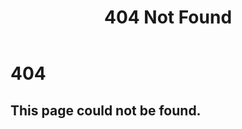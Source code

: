 ﻿---
layout: default
title: 404 Not Found
permalink: /404
---
<div>
  <h1 class="status">404</h1>
  <div class="wrap">
    <h2 class="message">
      This page could not be found.
    </h2>
  </div>
</div>